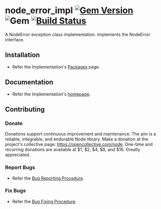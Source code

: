 # node_error_impl [![Gem Version](https://badge.fury.io/rb/node_error_impl.svg)](https://badge.fury.io/rb/node_error_impl) ![Gem](https://img.shields.io/gem/dt/node_error_impl) [![Build Status](https://travis-ci.com/Diligent-Software-LLC/node_error_impl.svg?branch=master)](https://travis-ci.com/Diligent-Software-LLC/node_error_impl)

A NodeError exception class implementation. Implements the NodeError interface.

## Installation

- Refer the Implementation's 
[Packages](https://docs.diligentsoftware.org/node-1/error/packages#implementation) 
page.

## Documentation

- Refer the Implementation's 
[homepage](https://docs.diligentsoftware.org/node-1/error/implementation).

## Contributing

### Donate

Donations support continuous improvement and maintenance. The aim is a reliable,
integrable, and endurable Node library. Make a donation at the 
project's collective page: https://opencollective.com/node. 
One-time and recurring donations are available at $1, $2, $4, $8, and $16. 
Greatly appreciated.

### Report Bugs

- Refer the [Bug Reporting Procedure](https://github.com/Diligent-Software-LLC/node_error_impl/issues/1).

### Fix Bugs

- Refer the [Bug Fixing Procedure](https://github.com/Diligent-Software-LLC/node_error_impl/issues/2).
